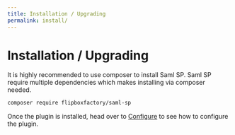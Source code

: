 ```yaml
---
title: Installation / Upgrading
permalink: install/
---
```


# Installation / Upgrading

It is highly recommended to use composer to install Saml SP. Saml SP require 
multiple dependencies which makes installing via composer needed. 

```bash
composer require flipboxfactory/saml-sp
```

Once the plugin is installed, head over to [Configure](/saml-sp/configure) to 
see how to configure the plugin. 
